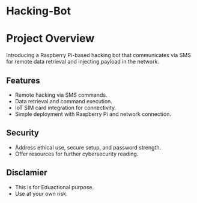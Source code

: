 # Hacking-Bot

# Project Overview
Introducing a Raspberry Pi-based hacking bot that communicates via SMS for remote data retrieval and injecting payload in the network.

## Features
- Remote hacking via SMS commands.
- Data retrieval and command execution.
- IoT SIM card integration for connectivity.
- Simple deployment with Raspberry Pi and network connection.

## Security
- Address ethical use, secure setup, and password strength.
- Offer resources for further cybersecurity reading.

## Disclamier

- This is for Eduactional purpose.
- Use at your own risk.